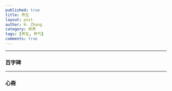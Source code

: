 ```yaml
---
published: true
title: 养生
layout: post
author: H. Zhang
category: 修养
tags: [养生, 养气]
comments: true
---
```


----

### 百字碑 ###

<!--more-->

----

### 心斋 ###
